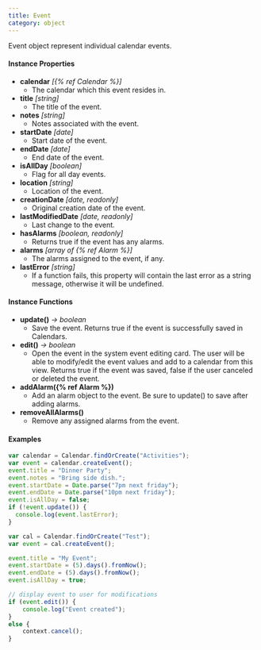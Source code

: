 ```yaml
---
title: Event
category: object
---
```


Event object represent individual calendar events.

#### Instance Properties

- **calendar** *[{% ref Calendar %}]*
  - The calendar which this event resides in.
- **title** *[string]*
  - The title of the event.
- **notes** *[string]*
  - Notes associated with the event.
- **startDate** *[date]*
  - Start date of the event.
- **endDate** *[date]*
  - End date of the event.
- **isAllDay** *[boolean]*
  - Flag for all day events.
- **location** *[string]*
  - Location of the event.
- **creationDate** *[date, readonly]*
  - Original creation date of the event.
- **lastModifiedDate** *[date, readonly]*
  - Last change to the event.
- **hasAlarms** *[boolean, readonly]*
  - Returns true if the event has any alarms.
- **alarms** *[array of {% ref Alarm %}]*
  - The alarms assigned to the event, if any.
- **lastError** *[string]*
  - If a function fails, this property will contain the last error as a string message, otherwise it will be undefined.

#### Instance Functions

- **update()** *-> boolean*
  - Save the event. Returns true if the event is successfully saved in Calendars.
- **edit()** *-> boolean*
  - Open the event in the system event editing card. The user will be able to modify/edit the event values and add to a calendar from this view. Returns true if the event was saved, false if the user canceled or deleted the event.
- **addAlarm({% ref Alarm %})**
  - Add an alarm object to the event. Be sure to update() to save after adding alarms.
- **removeAllAlarms()**
  - Remove any assigned alarms from the event.

#### Examples

```javascript
var calendar = Calendar.findOrCreate("Activities");
var event = calendar.createEvent();
event.title = "Dinner Party";
event.notes = "Bring side dish.";
event.startDate = Date.parse("7pm next friday");
event.endDate = Date.parse("10pm next friday");
event.isAllDay = false;
if (!event.update()) {
  console.log(event.lastError);
}
```

```javascript
var cal = Calendar.findOrCreate("Test");
var event = cal.createEvent();

event.title = "My Event";
event.startDate = (5).days().fromNow();
event.endDate = (5).days().fromNow();
event.isAllDay = true;

// display event to user for modifications
if (event.edit()) {
	console.log("Event created");
}
else {
	context.cancel();
}
```
